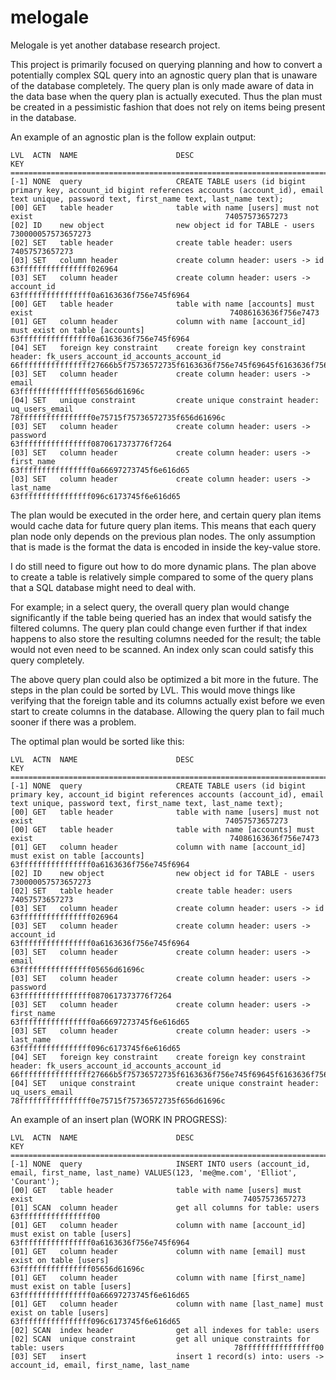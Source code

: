 # melogale
Melogale is yet another database research project. 

This project is primarily focused on querying planning and how to convert a potentially complex
SQL query into an agnostic query plan that is unaware of the database completely. The query plan
is only made aware of data in the data base when the query plan is actually executed. Thus the plan
must be created in a pessimistic fashion that does not rely on items being present in the database.

An example of an agnostic plan is the follow explain output:

```
LVL  ACTN  NAME                      DESC                                                                             KEY
========================================================================================================================================================================================================================
[-1] NONE  query                     CREATE TABLE users (id bigint primary key, account_id bigint references accounts (account_id), email text unique, password text, first_name text, last_name text);
[00] GET   table header              table with name [users] must not exist                                           74057573657273
[02] ID    new object                new object id for TABLE - users                                                  730000057573657273
[02] SET   table header              create table header: users                                                       74057573657273
[03] SET   column header             create column header: users -> id                                                63ffffffffffffffff026964
[03] SET   column header             create column header: users -> account_id                                        63ffffffffffffffff0a6163636f756e745f6964
[00] GET   table header              table with name [accounts] must exist                                            74086163636f756e7473
[01] GET   column header             column with name [account_id] must exist on table [accounts]                     63ffffffffffffffff0a6163636f756e745f6964
[04] SET   foreign key constraint    create foreign key constraint header: fk_users_account_id_accounts_account_id    66ffffffffffffffff27666b5f75736572735f6163636f756e745f69645f6163636f756e74735f6163636f756e745f6964
[03] SET   column header             create column header: users -> email                                             63ffffffffffffffff05656d61696c
[04] SET   unique constraint         create unique constraint header: uq_users_email                                  78ffffffffffffffff0e75715f75736572735f656d61696c
[03] SET   column header             create column header: users -> password                                          63ffffffffffffffff0870617373776f7264
[03] SET   column header             create column header: users -> first_name                                        63ffffffffffffffff0a66697273745f6e616d65
[03] SET   column header             create column header: users -> last_name                                         63ffffffffffffffff096c6173745f6e616d65
```

The plan would be executed in the order here, and certain query plan items would cache data
for future query plan items. This means that each query plan node only depends on the previous
plan nodes. The only assumption that is made is the format the data is encoded in inside the
key-value store.


I do still need to figure out how to do more dynamic plans. The plan above to create a table is
relatively simple compared to some of the query plans that a SQL database might need to deal with.

For example; in a select query, the overall query plan would change significantly if the table being
queried has an index that would satisfy the filtered columns.
The query plan could change even further if that index happens to also store the resulting columns
needed for the result; the table would not even need to be scanned. An index only scan could satisfy
this query completely.


The above query plan could also be optimized a bit more in the future. The steps in the plan could
be sorted by LVL. This would move things like verifying that the foreign table and its columns
actually exist before we even start to create columns in the database. Allowing the query plan to
fail much sooner if there was a problem.

The optimal plan would be sorted like this:

```
LVL  ACTN  NAME                      DESC                                                                             KEY
========================================================================================================================================================================================================================
[-1] NONE  query                     CREATE TABLE users (id bigint primary key, account_id bigint references accounts (account_id), email text unique, password text, first_name text, last_name text);
[00] GET   table header              table with name [users] must not exist                                           74057573657273
[00] GET   table header              table with name [accounts] must exist                                            74086163636f756e7473
[01] GET   column header             column with name [account_id] must exist on table [accounts]                     63ffffffffffffffff0a6163636f756e745f6964
[02] ID    new object                new object id for TABLE - users                                                  730000057573657273
[02] SET   table header              create table header: users                                                       74057573657273
[03] SET   column header             create column header: users -> id                                                63ffffffffffffffff026964
[03] SET   column header             create column header: users -> account_id                                        63ffffffffffffffff0a6163636f756e745f6964
[03] SET   column header             create column header: users -> email                                             63ffffffffffffffff05656d61696c
[03] SET   column header             create column header: users -> password                                          63ffffffffffffffff0870617373776f7264
[03] SET   column header             create column header: users -> first_name                                        63ffffffffffffffff0a66697273745f6e616d65
[03] SET   column header             create column header: users -> last_name                                         63ffffffffffffffff096c6173745f6e616d65
[04] SET   foreign key constraint    create foreign key constraint header: fk_users_account_id_accounts_account_id    66ffffffffffffffff27666b5f75736572735f6163636f756e745f69645f6163636f756e74735f6163636f756e745f6964
[04] SET   unique constraint         create unique constraint header: uq_users_email                                  78ffffffffffffffff0e75715f75736572735f656d61696c
```



An example of an insert plan (WORK IN PROGRESS):
```
LVL  ACTN  NAME                      DESC                                                                             KEY
==============================================================================================================================================================
[-1] NONE  query                     INSERT INTO users (account_id, email, first_name, last_name) VALUES(123, 'me@me.com', 'Elliot', 'Courant');
[00] GET   table header              table with name [users] must exist                                               74057573657273
[01] SCAN  column header             get all columns for table: users                                                 63ffffffffffffffff00
[01] GET   column header             column with name [account_id] must exist on table [users]                        63ffffffffffffffff0a6163636f756e745f6964
[01] GET   column header             column with name [email] must exist on table [users]                             63ffffffffffffffff05656d61696c
[01] GET   column header             column with name [first_name] must exist on table [users]                        63ffffffffffffffff0a66697273745f6e616d65
[01] GET   column header             column with name [last_name] must exist on table [users]                         63ffffffffffffffff096c6173745f6e616d65
[02] SCAN  index header              get all indexes for table: users
[02] SCAN  unique constraint         get all unique constraints for table: users                                      78ffffffffffffffff00
[03] SET   insert                    insert 1 record(s) into: users -> account_id, email, first_name, last_name
```
